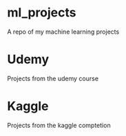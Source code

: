 # ml_projects
A repo of my machine learning projects

# Udemy 
Projects from the udemy course

# Kaggle
Projects from the kaggle comptetion
